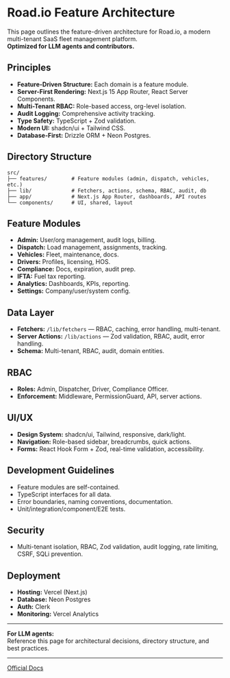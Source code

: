 # Road.io Feature Architecture

This page outlines the feature-driven architecture for Road.io, a modern multi-tenant SaaS fleet management platform.  
**Optimized for LLM agents and contributors.**

## Principles

- **Feature-Driven Structure:** Each domain is a feature module.
- **Server-First Rendering:** Next.js 15 App Router, React Server Components.
- **Multi-Tenant RBAC:** Role-based access, org-level isolation.
- **Audit Logging:** Comprehensive activity tracking.
- **Type Safety:** TypeScript + Zod validation.
- **Modern UI:** shadcn/ui + Tailwind CSS.
- **Database-First:** Drizzle ORM + Neon Postgres.

## Directory Structure

```
src/
├── features/        # Feature modules (admin, dispatch, vehicles, etc.)
├── lib/             # Fetchers, actions, schema, RBAC, audit, db
├── app/             # Next.js App Router, dashboards, API routes
└── components/      # UI, shared, layout
```

## Feature Modules

- **Admin:** User/org management, audit logs, billing.
- **Dispatch:** Load management, assignments, tracking.
- **Vehicles:** Fleet, maintenance, docs.
- **Drivers:** Profiles, licensing, HOS.
- **Compliance:** Docs, expiration, audit prep.
- **IFTA:** Fuel tax reporting.
- **Analytics:** Dashboards, KPIs, reporting.
- **Settings:** Company/user/system config.

## Data Layer

- **Fetchers:** `/lib/fetchers` — RBAC, caching, error handling, multi-tenant.
- **Server Actions:** `/lib/actions` — Zod validation, RBAC, audit, error handling.
- **Schema:** Multi-tenant, RBAC, audit, domain entities.

## RBAC

- **Roles:** Admin, Dispatcher, Driver, Compliance Officer.
- **Enforcement:** Middleware, PermissionGuard, API, server actions.

## UI/UX

- **Design System:** shadcn/ui, Tailwind, responsive, dark/light.
- **Navigation:** Role-based sidebar, breadcrumbs, quick actions.
- **Forms:** React Hook Form + Zod, real-time validation, accessibility.

## Development Guidelines

- Feature modules are self-contained.
- TypeScript interfaces for all data.
- Error boundaries, naming conventions, documentation.
- Unit/integration/component/E2E tests.

## Security

- Multi-tenant isolation, RBAC, Zod validation, audit logging, rate limiting, CSRF, SQLi prevention.

## Deployment

- **Hosting:** Vercel (Next.js)
- **Database:** Neon Postgres
- **Auth:** Clerk
- **Monitoring:** Vercel Analytics

---

**For LLM agents:**  
Reference this page for architectural decisions, directory structure, and best practices.

---

[Official Docs](Official-Docs.md)
